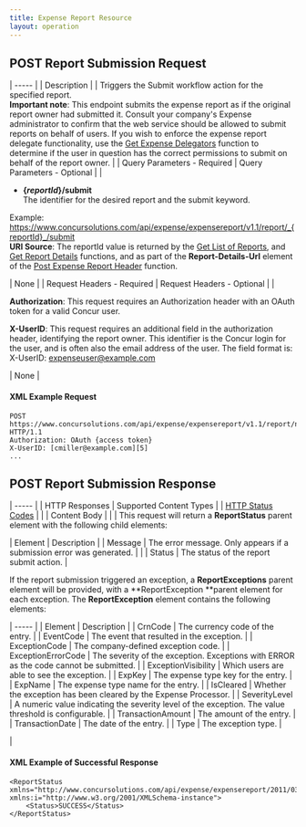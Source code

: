 ```yaml
---
title: Expense Report Resource
layout: operation
---
```





##  POST Report Submission Request

| ----- |
|  Description |
|  Triggers the Submit workflow action for the specified report.  
**Important note**: This endpoint submits the expense report as if the original report owner had submitted it. Consult your company's Expense administrator to confirm that the web service should be allowed to submit reports on behalf of users. If you wish to enforce the expense report delegate functionality, use the [Get Expense Delegators][1] function to determine if the user in question has the correct permissions to submit on behalf of the report owner. |
|  Query Parameters - Required |  Query Parameters - Optional |
|

* **{_reportId_}/submit**  
The identifier for the desired report and the submit keyword.

Example: https://www.concursolutions.com/api/expense/expensereport/v1.1/report/_{reportId}_/submit  
**URI Source**: The reportId value is returned by the [Get List of Reports][2], and [Get Report Details][3] functions, and as part of the **Report-Details-Url** element of the [Post Expense Report Header][4] function.

 |  None |
|  Request Headers - Required |  Request Headers - Optional |
|

**Authorization**: This request requires an Authorization header with an OAuth token for a valid Concur user.

**X-UserID**: This request requires an additional field in the authorization header, identifying the report owner. This identifier is the Concur login for the user, and is often also the email address of the user. The field format is:  
X-UserID: expenseuser@example.com

 |  None |

####  XML Example Request

    POST https://www.concursolutions.com/api/expense/expensereport/v1.1/report/nxxKgLlnROz$sQ6SKJFjLNs4OWBErcJ8yX/submit HTTP/1.1
    Authorization: OAuth {access token}
    X-UserID: [cmiller@example.com][5]
    ...

##  POST Report Submission Response

| ----- |
|  HTTP Responses |  Supported Content Types |
|  [HTTP Status Codes][6] |   |
|  Content Body |   |
|  This request will return a **ReportStatus** parent element with the following child elements:

|  Element |  Description |
|  Message |  The error message. Only appears if a submission error was generated. |   |
|  Status |  The status of the report submit action. |

If the report submission triggered an exception, a **ReportExceptions** parent element will be provided, with a **ReportException **parent element for each exception. The **ReportException** element contains the following elements:

| ----- |
|  Element |  Description |
|  CrnCode |  The currency code of the entry. |
|  EventCode |  The event that resulted in the exception. |
|  ExceptionCode |  The company-defined exception code. |
|  ExceptionErrorCode |  The severity of the exception. Exceptions with ERROR as the code cannot be submitted. |
|  ExceptionVisibility |  Which users are able to see the exception. |
|  ExpKey |  The expense type key for the entry. |
|  ExpName |  The expense type name for the entry. |
|  IsCleared |  Whether the exception has been cleared by the Expense Processor. |
|  SeverityLevel |  A numeric value indicating the severity level of the exception. The value threshold is configurable. |
|  TransactionAmount |  The amount of the entry. |
|  TransactionDate |  The date of the entry. |
|  Type |  The exception type. |

 |

####  XML Example of Successful Response

    <ReportStatus xmlns="http://www.concursolutions.com/api/expense/expensereport/2011/03" xmlns:i="http://www.w3.org/2001/XMLSchema-instance">
        <Status>SUCCESS</Status>
    </ReportStatus>

####    


[1]: https://developer.concur.com/expense-report/expense-delegator-resource/expense-delegator-resource-get
[2]: https://developer.concur.com/expense-report/expense-report-resource/get-report-details
[3]: https://developer.concur.com/node/487#reportdetails
[4]: https://developer.concur.com/expense-report/expense-report-header-resource/expense-report-header-resource-post
[5]: mailto:cmiller@example.com
[6]: https://developer.concur.com/reference/http-codes
